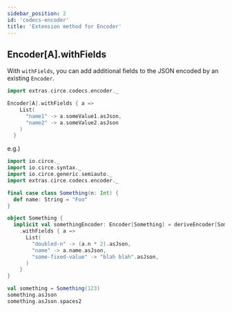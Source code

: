 ```yaml
---
sidebar_position: 2
id: 'codecs-encoder'
title: 'Extension method for Encoder'
---
```


## Encoder[A].withFields
With `withFields`, you can add additional fields to the JSON encoded by an existing `Encoder`.

```scala
import extras.circe.codecs.encoder._

Encoder[A].withFields { a =>
    List(
      "name1" -> a.someValue1.asJson,
      "name2" -> a.someValue2.asJson
    )
  }
```


e.g.)

```scala mdoc:reset-object
import io.circe._
import io.circe.syntax._
import io.circe.generic.semiauto._
import extras.circe.codecs.encoder._

final case class Something(n: Int) {
  def name: String = "Foo"
}

object Something {
  implicit val somethingEncoder: Encoder[Something] = deriveEncoder[Something]
    .withFields { a =>
      List(
        "doubled-n" -> (a.n * 2).asJson,
        "name" -> a.name.asJson,
        "some-fixed-value" -> "blah blah".asJson,
      )
    }
}

val something = Something(123)
something.asJson
something.asJson.spaces2
```